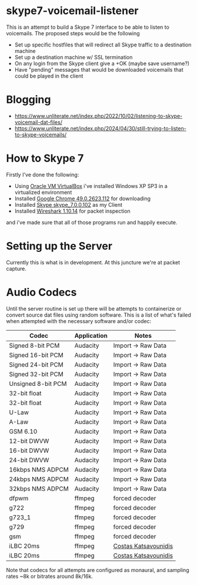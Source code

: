 # skype7-voicemail-listener
This is an attempt to build a Skype 7 interface to be able to listen to voicemails. The proposed steps would be the following
- Set up specific hostfiles that will redirect all Skype traffic to a destination machine
- Set up a destination machine w/ SSL termination
- On any login from the Skype client give a +OK (maybe save username?)
- Have "pending" messages that would be downloaded voicemails that could be played in the client

# Blogging
- https://www.unliterate.net/index.php/2022/10/02/listening-to-skype-voicemail-dat-files/
- https://www.unliterate.net/index.php/2024/04/30/still-trying-to-listen-to-skype-voicemails/

# How to Skype 7
Firstly I've done the following:
- Using [Oracle VM VirtualBox](https://www.virtualbox.org/) i've installed Windows XP SP3 in a virtualized environment
- Installed [Google Chrome 49.0.2623.112](https://archive.org/download/49.0.2623.112ChromeInstaller/49.0.2623.112_chrome_installer.exe) for downloading
- Installed [Skype skype_7.0.0.102](http://www.skaip.org/skype-7-0-0-102-for-windows) as my Client
- Installed [Wireshark 1.10.14](https://2.na.dl.wireshark.org/win32/all-versions/Wireshark-win32-1.10.14.exe) for packet inspection

and i've made sure that all of those programs run and happily execute.

# Setting up the Server
Currently this is what is in development. At this juncture we're at packet capture.

# Audio Codecs
Until the server routine is set up there will be attempts to containerize or convert source dat files using random software. This is a list of what's failed when attempted with the necessary software and/or codec:

| Codec | Application | Notes |
| --- | --- | --- |
| Signed 8-bit PCM | Audacity | Import -> Raw Data |
| Signed 16-bit PCM | Audacity | Import -> Raw Data |
| Signed 24-bit PCM | Audacity | Import -> Raw Data |
| Signed 32-bit PCM | Audacity | Import -> Raw Data |
| Unsigned 8-bit PCM | Audacity | Import -> Raw Data |
| 32-bit float | Audacity | Import -> Raw Data |
| 32-bit float | Audacity | Import -> Raw Data |
| U-Law | Audacity | Import -> Raw Data |
| A-Law | Audacity | Import -> Raw Data |
| GSM 6.10 | Audacity | Import -> Raw Data |
| 12-bit DWVW | Audacity | Import -> Raw Data |
| 16-bit DWVW | Audacity | Import -> Raw Data |
| 24-bit DWVW | Audacity | Import -> Raw Data |
| 16kbps NMS ADPCM | Audacity | Import -> Raw Data |
| 24kbps NMS ADPCM | Audacity | Import -> Raw Data |
| 32kbps NMS ADPCM | Audacity | Import -> Raw Data |
| dfpwm | ffmpeg | forced decoder |
| g722 | ffmpeg | forced decoder |
| g723_1 | ffmpeg | forced decoder |
| g729 | ffmpeg | forced decoder |
| gsm | ffmpeg | forced decoder |
| iLBC 20ms | ffmpeg | [Costas Katsavounidis](https://www.linkedin.com/pulse/sayhi-saved-audio-messages-ilbc-files-costas-katsavounidis/) |
| iLBC 20ms | ffmpeg | [Costas Katsavounidis](https://www.linkedin.com/pulse/sayhi-saved-audio-messages-ilbc-files-costas-katsavounidis/) |

Note that codecs for all attempts are configured as monaural, and sampling rates ~8k or bitrates around 8k/16k.

